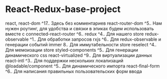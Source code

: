 # React-Redux-base-project
react, react-dom  ^17.*.*  Здесь без комментариев  react-router-dom  ^5.*.*  Нам нужен роутинг, для удобства и связки в эпиках будем использовать вместе с connected-react-router ^6.*.*  redux  ^4.*.*  Для нашего store  redux-observable  ^1.*.*  Для обработки запросов  rxjs  ^6.*.*  Для redux-observable и генерации событий  immer  8.*.*  Для иммутабельности store  reselect  ^4.*.*  Для мемоизации store  styled-components  ^5.*.*  Для генерации динамического css  react-virtualized  ^9.*.*  Для виртуализации данных  react-intl  ^3.*.*  Для поддержки нескольких локализаций  @loadable/component  ^5.*.*  Для динамического импорта  react-final-form  ^6.*.*  Для написания правильных пользовательских форм ввода
